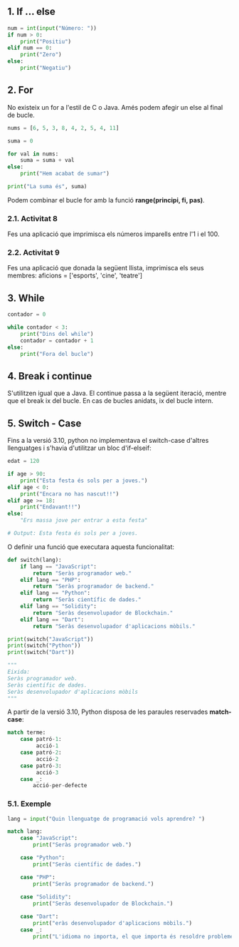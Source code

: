## 1. If ... else

~~~py
num = int(input("Número: "))
if num > 0:
    print("Positiu")
elif num == 0:
    print("Zero")
else:
    print("Negatiu")
~~~

## 2. For

No existeix un for a l'estil de C o Java. Amés podem afegir un else al final de bucle.

~~~py
nums = [6, 5, 3, 8, 4, 2, 5, 4, 11]

suma = 0

for val in nums:
	suma = suma + val
else:
    print("Hem acabat de sumar")

print("La suma és", suma)
~~~

Podem combinar el bucle for amb la funció **range(principi, fi, pas)**. 

### 2.1. Activitat 8

Fes una aplicació que imprimisca els números imparells entre l'1 i el 100.

### 2.2. Activitat 9

Fes una aplicació que donada la següent llista, imprimisca els seus membres: aficions = ['esports', 'cine', 'teatre']

## 3. While

~~~py
contador = 0

while contador < 3:
    print("Dins del while")
    contador = contador + 1
else:
    print("Fora del bucle")
~~~

## 4. Break i continue

S'utilitzen igual que a Java. El continue passa a la següent iteració, mentre que el break ix del bucle. En cas de bucles anidats, ix del bucle intern.

## 5. Switch - Case

Fins a la versió 3.10, python no implementava el switch-case d'altres llenguatges i s'havia d'utilitzar un bloc d'if-elseif:

~~~py
edat = 120

if age > 90:
    print("Esta festa és sols per a joves.")
elif age < 0:
    print("Encara no has nascut!!")
elif age >= 18:
    print("Endavant!!")
else: 
    "Ers massa jove per entrar a esta festa"

# Output: Esta festa és sols per a joves.
~~~

O definir una funció que executara aquesta funcionalitat:

```py
def switch(lang):
    if lang == "JavaScript":
        return "Seràs programador web."
    elif lang == "PHP":
        return "Seràs programador de backend."
    elif lang == "Python":
        return "Seràs científic de dades."
    elif lang == "Solidity":
        return "Seràs desenvolupador de Blockchain."
    elif lang == "Dart":
        return "Seràs desenvolupador d'aplicacions mòbils."

print(switch("JavaScript"))   
print(switch("Python"))   
print(switch("Dart"))  

"""
Eixida: 
Seràs programador web.
Seràs científic de dades.
Seràs desenvolupador d'aplicacions mòbils
"""
```

A partir de la versió 3.10, Python disposa de les paraules reservades **match-case**:

```py
match terme:
    case patró-1:
         acció-1
    case patró-2:
         acció-2
    case patró-3:
         acció-3
    case _:
        acció-per-defecte
```

### 5.1. Exemple

```py
lang = input("Quin llenguatge de programació vols aprendre? ")

match lang:
    case "JavaScript":
        print("Seràs programador web.")

    case "Python":
        print("Seràs científic de dades.")

    case "PHP":
        print("Seràs programador de backend.")
    
    case "Solidity":
        print("Seràs desenvolupador de Blockchain.")

    case "Dart":
        print("eràs desenvolupador d'aplicacions mòbils.")
    case _:
        print("L'idioma no importa, el que importa és resoldre problemes.")
```